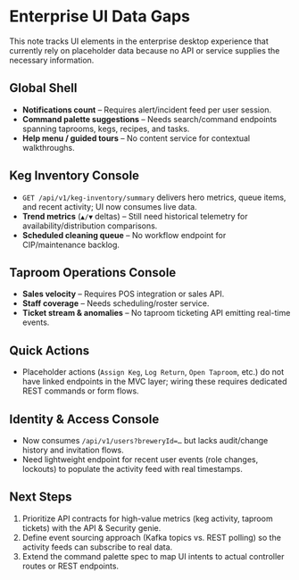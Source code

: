 # Enterprise UI Data Gaps

This note tracks UI elements in the enterprise desktop experience that currently rely on placeholder data because no API or service supplies the necessary information.

## Global Shell
- **Notifications count** – Requires alert/incident feed per user session.
- **Command palette suggestions** – Needs search/command endpoints spanning taprooms, kegs, recipes, and tasks.
- **Help menu / guided tours** – No content service for contextual walkthroughs.

## Keg Inventory Console
- `GET /api/v1/keg-inventory/summary` delivers hero metrics, queue items, and recent activity; UI now consumes live data.
- **Trend metrics** (`▲/▼` deltas) – Still need historical telemetry for availability/distribution comparisons.
- **Scheduled cleaning queue** – No workflow endpoint for CIP/maintenance backlog.

## Taproom Operations Console
- **Sales velocity** – Requires POS integration or sales API.
- **Staff coverage** – Needs scheduling/roster service.
- **Ticket stream & anomalies** – No taproom ticketing API emitting real-time events.

## Quick Actions
- Placeholder actions (`Assign Keg`, `Log Return`, `Open Taproom`, etc.) do not have linked endpoints in the MVC layer; wiring these requires dedicated REST commands or form flows.

## Identity & Access Console
- Now consumes `/api/v1/users?breweryId=…` but lacks audit/change history and invitation flows.
- Need lightweight endpoint for recent user events (role changes, lockouts) to populate the activity feed with real timestamps.

## Next Steps
1. Prioritize API contracts for high-value metrics (keg activity, taproom tickets) with the API & Security genie.
2. Define event sourcing approach (Kafka topics vs. REST polling) so the activity feeds can subscribe to real data.
3. Extend the command palette spec to map UI intents to actual controller routes or REST endpoints.
